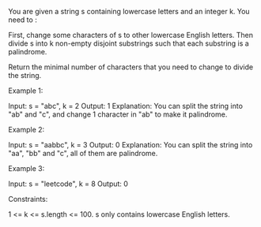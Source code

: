 You are given a string s containing lowercase letters and an integer k. You
need to :


First, change some characters of s to other lowercase English letters.
Then divide s into k non-empty disjoint substrings such that each substring
is a palindrome.


Return the minimal number of characters that you need to change to divide the
string.


Example 1:


Input: s = "abc", k = 2
Output: 1
Explanation: You can split the string into "ab" and "c", and change 1
character in "ab" to make it palindrome.


Example 2:


Input: s = "aabbc", k = 3
Output: 0
Explanation: You can split the string into "aa", "bb" and "c", all of them
are palindrome.

Example 3:


Input: s = "leetcode", k = 8
Output: 0



Constraints:


1 <= k <= s.length <= 100.
s only contains lowercase English letters.




